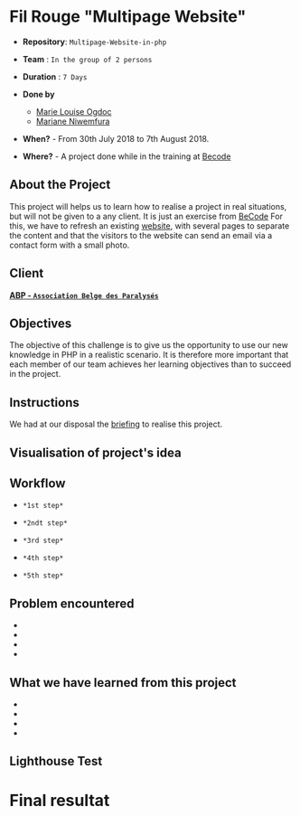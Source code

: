 # Fil Rouge "Multipage Website"

- **Repository**: `Multipage-Website-in-php`
- **Team** : `In the group of 2 persons`
       
- **Duration** : `7 Days`

- **Done by**  
  - [Marie Louise Ogdoc](https://github.com/OGlou7)
  - [Mariane Niwemfura](https://github.com/MarianeNiwe)

- **When?** 
        - From 30th July 2018 to 7th August 2018.

- **Where?** 
        - A project done while in the training at [Becode](https://github.com/becodeorg/)


## About the Project 

This project will helps us to learn how to realise a project in real situations, but will not be given to a any client. It is just an exercise from [BeCode](https://github.com/becodeorg/lovelace-2/tree/master/Projects/multipage-website-in-php)
For this, we have to refresh an existing [website](http://www.abpasbl.be/-AMV-asbl-Bruxelles-), with several pages to separate the content and that the visitors to the website can send an email via a contact form with a small photo.

## Client

[**ABP - `Association Belge des Paralysés`**](http://www.abpasbl.be/-AMV-asbl-Bruxelles-)

## Objectives

The objective of this challenge is to give us the opportunity to use our new knowledge in PHP in a realistic scenario. It is therefore more important that each member of our team achieves her learning objectives than to succeed in the project.

## Instructions

We had at our disposal the [briefing](https://github.com/becodeorg/Johnson2/tree/master/projets/multipage-website-in-php) to realise this project.


## Visualisation of project's idea



## Workflow

- `*1st step*`

- `*2ndt step*`

- `*3rd step*`

- `*4th step*`

- `*5th step*`


## Problem encountered

* 
* 
* 
* 

##  What we have learned from this project
* 
* 
* 
* 


## Lighthouse Test


# Final resultat
